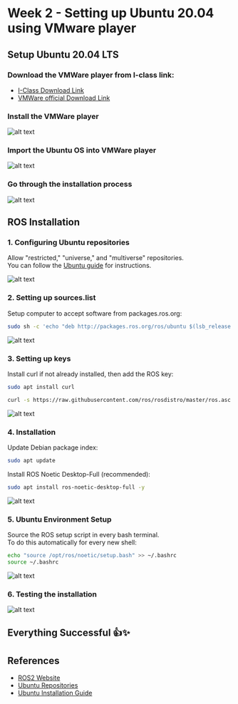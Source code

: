 # Week 2  - Setting up Ubuntu 20.04 using VMware player

## Setup Ubuntu 20.04 LTS

### Download the VMWare player from I-class link:
 -  [I-Class Download Link](https://learn.inha.ac.kr/mod/ubfile/view.php?id=1409571)
 -  [VMWare official Download Link](https://softwareupdate.vmware.com/cds/vmw-desktop/player/17.6.0/24238078/windows/core/)

### Install the VMWare player
![alt text](../public/images/w2-vmware-ubuntu-setup/1.png)

### Import the Ubuntu OS into VMWare player
![alt text](../public/images/w2-vmware-ubuntu-setup/2.png)

### Go through the installation process
![alt text](../public/images/w2-vmware-ubuntu-setup/3.png)


## ROS Installation

### 1. Configuring Ubuntu repositories

Allow "restricted," "universe," and "multiverse" repositories.  
You can follow the [Ubuntu guide](https://help.ubuntu.com/community/Repositories/Ubuntu) for instructions.


![alt text](../public/images/w2-vmware-ubuntu-setup/4.png)


### 2. Setting up sources.list

Setup computer to accept software from packages.ros.org:

```bash
sudo sh -c 'echo "deb http://packages.ros.org/ros/ubuntu $(lsb_release -sc) main" > /etc/apt/sources.list.d/ros-latest.list'
```

![alt text](../public/images/w2-vmware-ubuntu-setup/5.png)

### 3. Setting up keys

Install curl if not already installed, then add the ROS key:

```bash
sudo apt install curl
```

```bash
curl -s https://raw.githubusercontent.com/ros/rosdistro/master/ros.asc | sudo apt-key add -
```

![alt text](../public/images/w2-vmware-ubuntu-setup/6.png)

### 4. Installation

Update Debian package index:

```bash
sudo apt update
```

Install ROS Noetic Desktop-Full (recommended):

```bash
sudo apt install ros-noetic-desktop-full -y
```

![alt text](../public/images/w2-vmware-ubuntu-setup/7.png)

### 5. Ubuntu Environment Setup

Source the ROS setup script in every bash terminal.  
To do this automatically for every new shell:

```bash
echo "source /opt/ros/noetic/setup.bash" >> ~/.bashrc
source ~/.bashrc
```

![alt text](../public/images/w2-vmware-ubuntu-setup/8.png)


### 6. Testing the installation

![alt text](../public/images/w2-vmware-ubuntu-setup/9.png)


## Everything Successful 👍✨

## References
- [ROS2 Website](https://docs.ros.org/en/foxy/index.html)
- [Ubuntu Repositories](https://help.ubuntu.com/community/Repositories/Ubuntu)
- [Ubuntu Installation Guide](https://ubuntu.com/tutorials/install-ubuntu-desktop#1-overview)
